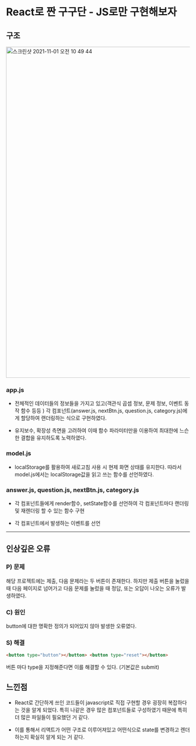 # React로 짠 구구단 - JS로만 구현해보자

## 구조

<img width="904" alt="스크린샷 2021-11-01 오전 10 49 44" src="https://user-images.githubusercontent.com/78203399/139610625-c00cb99f-0bcf-47b1-925f-aab9104d0ded.png">

### app.js

- 전체적인 데이터들의 정보들을 가지고 있고(객관식 곱셉 정보, 문제 정보, 이벤트 동작 함수 등등 ) 각 컴포넌트(answer.js, nextBtn.js, question.js, category.js)에게 할당하여 랜더링하는 식으로 구현하였다.

- 유지보수, 확장성 측면을 고려하여 이때 함수 파라미터만을 이용하여 최대한에 느슨한 결합을 유지하도록 노력하였다.

### model.js

- localStorage를 활용하여 새로고침 사용 시 현제 화면 상태를 유지한다. 따라서 model.js에서는 localStorage값을 읽고 쓰는 함수를 선언하였다.

### answer.js, question.js, nextBtn.js, category.js

- 각 컴포넌트들에게 render함수, setState함수를 선언하여 각 컴포넌트마다 랜더링 및 재렌더링 할 수 있는 함수 구현

- 각 컴포넌트에서 발생하는 이벤트를 선언

---

## 인상깊은 오류

### P) 문제

해당 프로젝트에는 제출, 다음 문제라는 두 버튼이 존재한다. 하지만 제출 버튼을 눌렀을 때 다음 페이지로 넘어가고 다음 문제를 눌렀을 때 정답, 또는 오답이 나오는 오류가 발생하였다.

### C) 원인

button에 대한 명확한 정의가 되어있지 않아 발생한 오류였다.

### S) 해결

```html
<button type="button"></button> <button type="reset"></button>
```

버튼 마다 type을 지정해준다면 이를 해결할 수 있다. (기본값은 submit)

## 느낀점

- React로 간단하게 쓰인 코드들이 javascript로 직접 구현할 경우 굉장히 복잡하다는 것을 알게 되었다.
  특히 나같은 경우 많은 컴포넌트들로 구성하였기 때문에 특히 더 많은 파일들이 필요했던 거 같다.

- 이를 통해서 리액트가 어떤 구조로 이루어져있고 어떤식으로 state를 변경하고 렌더하는지 확실히 알게 되는 거 같다.
